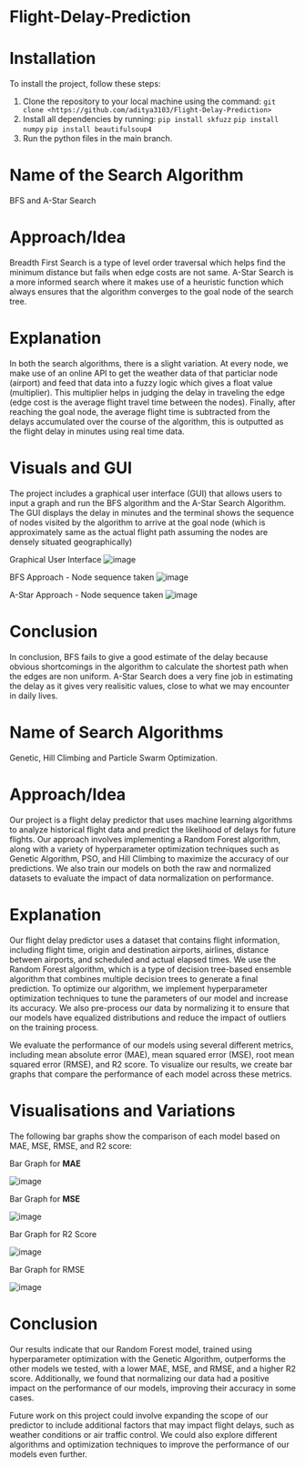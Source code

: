 # Flight-Delay-Prediction

# Installation

To install the project, follow these steps:

1. Clone the repository to your local machine using the command: `git clone <https://github.com/aditya3103/Flight-Delay-Prediction>`
2. Install all dependencies by running: `pip install skfuzz` `pip install numpy` `pip install beautifulsoup4`
3. Run the python files in the main branch.

# Name of the Search Algorithm

BFS and A-Star Search

# Approach/Idea

Breadth First Search is a type of level order traversal which helps find the minimum distance but fails when edge costs are not same. A-Star Search is a more informed search where it makes use of a heuristic function which always ensures that the algorithm converges to the goal node of the search tree.

# Explanation

In both the search algorithms, there is a slight variation. At every node, we make use of an online API to get the weather data of that particlar node (airport) and feed that data into a fuzzy logic which gives a float value (multiplier). This multiplier helps in judging the delay in traveling the edge (edge cost is the average flight travel time between the nodes). Finally, after reaching the goal node, the average flight time is subtracted from the delays accumulated over the course of the algorithm, this is outputted as the flight delay in minutes using real time data.

# Visuals and GUI

The project includes a graphical user interface (GUI) that allows users to input a graph and run the BFS algorithm and the A-Star Search Algorithm. The GUI displays the delay in minutes and the terminal shows the sequence of nodes visited by the algorithm to arrive at the goal node (which is approximately same as the actual flight path assuming the nodes are densely situated geographically)

Graphical User Interface
![image](https://user-images.githubusercontent.com/85363167/233984650-fa636456-92b3-459d-960f-7ae36d34c317.png)

BFS Approach - Node sequence taken
![image](https://user-images.githubusercontent.com/85363167/233984617-cbff408c-49c2-46dd-9ac7-0f3525ae002f.png)

A-Star Approach - Node sequence taken
![image](https://user-images.githubusercontent.com/85363167/233984632-825f5500-4a56-434f-b261-6f257f42d7ef.png)




# Conclusion

In conclusion, BFS fails to give a good estimate of the delay because obvious shortcomings in the algorithm to calculate the shortest path when the edges are non uniform. A-Star Search does a very fine job in estimating the delay as it gives very realisitic values, close to what we may encounter in daily lives.

# Name of Search Algorithms

Genetic, Hill Climbing and Particle Swarm Optimization.

# Approach/Idea

Our project is a flight delay predictor that uses machine learning algorithms to analyze historical flight data and predict the likelihood of delays for future flights. Our approach involves implementing a Random Forest algorithm, along with a variety of hyperparameter optimization techniques such as Genetic Algorithm, PSO, and Hill Climbing to maximize the accuracy of our predictions. We also train our models on both the raw and normalized datasets to evaluate the impact of data normalization on performance.

# Explanation

Our flight delay predictor uses a dataset that contains flight information, including flight time, origin and destination airports, airlines, distance between airports, and scheduled and actual elapsed times. We use the Random Forest algorithm, which is a type of decision tree-based ensemble algorithm that combines multiple decision trees to generate a final prediction. To optimize our algorithm, we implement hyperparameter optimization techniques to tune the parameters of our model and increase its accuracy. We also pre-process our data by normalizing it to ensure that our models have equalized distributions and reduce the impact of outliers on the training process.

We evaluate the performance of our models using several different metrics, including mean absolute error (MAE), mean squared error (MSE), root mean squared error (RMSE), and R2 score. To visualize our results, we create bar graphs that compare the performance of each model across these metrics.

# Visualisations and Variations

The following bar graphs show the comparison of each model based on MAE, MSE, RMSE, and R2 score:

Bar Graph for  **MAE**

![image](https://user-images.githubusercontent.com/87059885/233945104-8c2aac47-846b-425e-a8d5-5ac9009919da.png)





Bar Graph for **MSE**

![image](https://user-images.githubusercontent.com/87059885/233943652-7325b583-7fde-4985-b079-15ac6ab6584b.png)


Bar Graph for R2 Score

![image](https://user-images.githubusercontent.com/87059885/233943736-3e649a05-8739-4d03-bc3a-ec95ccc5ad48.png)


Bar Graph for RMSE

![image](https://user-images.githubusercontent.com/87059885/233943854-a5d5bbc5-80a0-42a2-a1e6-d883922df8b8.png)


# Conclusion

Our results indicate that our Random Forest model, trained using hyperparameter optimization with the Genetic Algorithm, outperforms the other models we tested, with a lower MAE, MSE, and RMSE, and a higher R2 score. Additionally, we found that normalizing our data had a positive impact on the performance of our models, improving their accuracy in some cases.

Future work on this project could involve expanding the scope of our predictor to include additional factors that may impact flight delays, such as weather conditions or air traffic control. We could also explore different algorithms and optimization techniques to improve the performance of our models even further.
